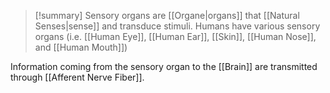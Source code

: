 > [!summary] 
> Sensory organs are [[Organe|organs]] that [[Natural Senses|sense]] and transduce stimuli. Humans have various sensory organs (i.e. [[Human Eye]], [[Human Ear]], [[Skin]], [[Human Nose]], and [[Human Mouth]]) 

Information coming from the sensory organ to the [[Brain]] are transmitted through [[Afferent Nerve Fiber]].